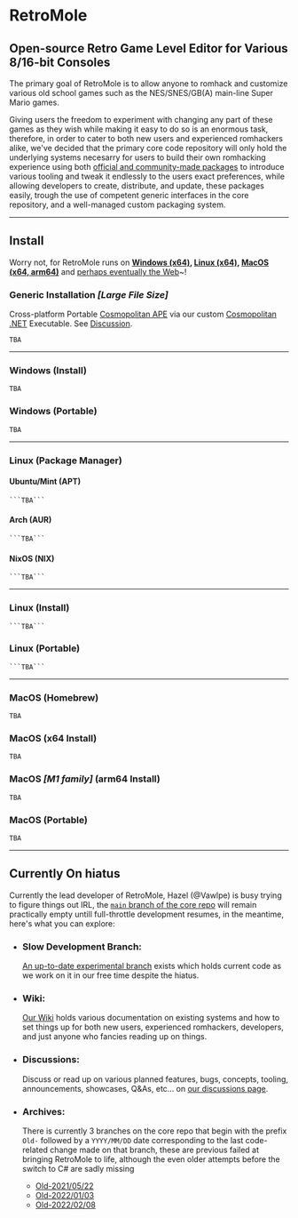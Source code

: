 # RetroMole
## Open-source Retro Game Level Editor for Various 8/16-bit Consoles
The primary goal of RetroMole is to allow anyone to romhack and customize various old school games such as the NES/SNES/GB(A) main-line Super Mario games.

Giving users the freedom to experiment with changing any part of these games as they wish while making it easy to do so is an enormous task, therefore, in order to cater to both new users and experienced romhackers alike, we've decided that the primary core code repository will only hold the underlying systems necesarry for users to build their own romhacking experience using both [official and community-made packages](https://github.com/orgs/RetroMole/packages) to introduce various tooling and tweak it endlessly to the users exact preferences, while allowing developers to create, distribute, and update, these packages easily, trough the use of competent generic interfaces in the core repository, and a well-managed custom packaging system.
___

## Install
Worry not, for RetroMole runs on **[Windows (x64)](#windows-install), [Linux (x64)](#linux-package-manage), [MacOS (x64, arm64)](#macos-homebrew)** and [perhaps eventually the Web](https://github.com/orgs/RetroMole/discussions/1)~!

### Generic Installation ***[Large File Size]***
  Cross-platform Portable [Cosmopolitan APE](https://justine.lol/ape.html) via our custom [Cosmopolitan .NET](https://github.com/RetroMole/Cosmopolitan-.NET) Executable.
  See [Discussion](https://github.com/orgs/RetroMole/discussions/2).

  ```TBA```
___
### Windows (Install)
  ```TBA```
### Windows (Portable)
  ```TBA```
___
### Linux (Package Manager)
  #### Ubuntu/Mint (APT)
    ```TBA```
  #### Arch (AUR)
    ```TBA```
  #### NixOS (NIX)
    ```TBA```
___
### Linux (Install)
    ```TBA```
### Linux (Portable)
    ```TBA```
___
### MacOS (Homebrew)
  ```TBA```
### MacOS (x64 Install)
  ```TBA```
### MacOS ***[M1 family]*** (arm64 Install) 
  ```TBA```
### MacOS (Portable)
  ```TBA```
___

## Currently On hiatus
Currently the lead developer of RetroMole, Hazel (@Vawlpe) is busy trying to figure things out IRL, the [`main` branch of the core repo](https://github.com/RetroMole/MOLE/tree/main) will remain practically empty untill full-throttle development resumes, in the meantime, here's what you can explore:

- ### Slow Development Branch:
  [An up-to-date experimental branch](https://github.com/RetroMole/MOLE/tree/dev) exists which holds current code as we work on it in our free time despite the hiatus.

- ### Wiki:
  [Our Wiki](https://github.com/RetroMole/MOLE/wiki) holds various documentation on existing systems and how to set things up for both new users, experienced romhackers, developers, and just anyone who fancies reading up on things.

- ### Discussions:
  Discuss or read up on various planned features, bugs, concepts, tooling, announcements, showcases, Q&As, etc... on [our discussions page](https://github.com/orgs/RetroMole/discussions).

- ### Archives:
  There is currently 3 branches on the core repo that begin with the prefix `Old-` followed by a `YYYY/MM/DD` date corresponding to the last code-related change made on that branch, these are previous failed at bringing RetroMole to life, although the even older attempts before the switch to C# are sadly missing
  - [Old-2021/05/22](https://github.com/RetroMole/MOLE/tree/Old-2021/05/22)
  - [Old-2022/01/03](https://github.com/RetroMole/MOLE/tree/Old-2022/01/03)
  - [Old-2022/02/08](https://github.com/RetroMole/MOLE/tree/Old-2022/02/08)
